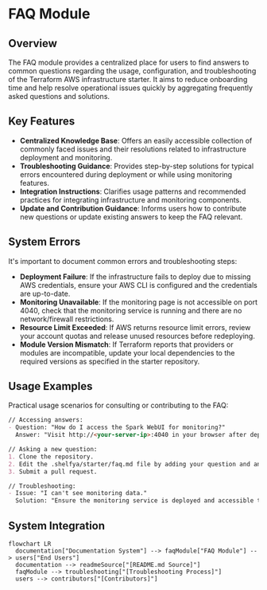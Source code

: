 # FAQ Module

## Overview
The FAQ module provides a centralized place for users to find answers to common questions regarding the usage, configuration, and troubleshooting of the Terraform AWS infrastructure starter. It aims to reduce onboarding time and help resolve operational issues quickly by aggregating frequently asked questions and solutions.

## Key Features
- **Centralized Knowledge Base**: Offers an easily accessible collection of commonly faced issues and their resolutions related to infrastructure deployment and monitoring.
- **Troubleshooting Guidance**: Provides step-by-step solutions for typical errors encountered during deployment or while using monitoring features.
- **Integration Instructions**: Clarifies usage patterns and recommended practices for integrating infrastructure and monitoring components.
- **Update and Contribution Guidance**: Informs users how to contribute new questions or update existing answers to keep the FAQ relevant.

## System Errors
It's important to document common errors and troubleshooting steps:
- **Deployment Failure**: If the infrastructure fails to deploy due to missing AWS credentials, ensure your AWS CLI is configured and the credentials are up-to-date.
- **Monitoring Unavailable**: If the monitoring page is not accessible on port 4040, check that the monitoring service is running and there are no network/firewall restrictions.
- **Resource Limit Exceeded**: If AWS returns resource limit errors, review your account quotas and release unused resources before redeploying.
- **Module Version Mismatch**: If Terraform reports that providers or modules are incompatible, update your local dependencies to the required versions as specified in the starter repository.

## Usage Examples
Practical usage scenarios for consulting or contributing to the FAQ:

```markdown
// Accessing answers:
- Question: "How do I access the Spark WebUI for monitoring?"
  Answer: "Visit http://<your-server-ip>:4040 in your browser after deployment."

// Asking a new question:
1. Clone the repository.
2. Edit the .shelfya/starter/faq.md file by adding your question and answer.
3. Submit a pull request.

// Troubleshooting:
- Issue: "I can't see monitoring data."
  Solution: "Ensure the monitoring service is deployed and accessible through security group/firewall settings. See the FAQ entry on Monitoring Unavailable."
```

## System Integration
```mermaid
flowchart LR
  documentation["Documentation System"] --> faqModule["FAQ Module"] --> users["End Users"]
  documentation --> readmeSource["[README.md Source]"]
  faqModule --> troubleshooting["[Troubleshooting Process]"]
  users --> contributors["[Contributors]"]
```
